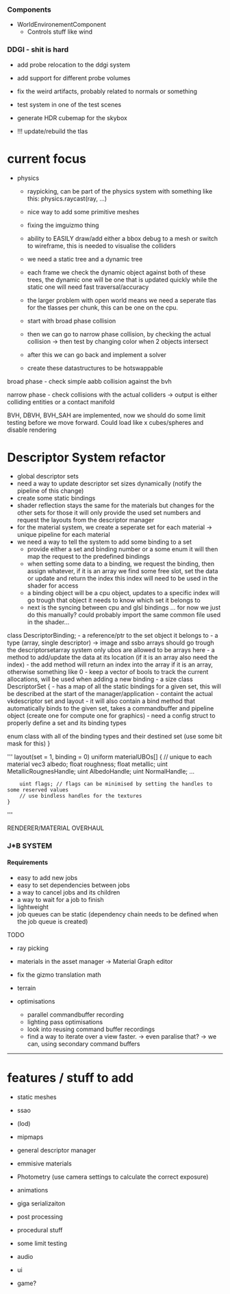 
### Components

- WorldEnvironementComponent
    - Controls stuff like wind




### DDGI - shit is hard
- add probe relocation to the ddgi system
- add support for different probe volumes
- fix the weird artifacts, probably related to normals or something
- test system in one of the test scenes
- generate HDR cubemap for the skybox

- !!! update/rebuild the tlas



# current focus

- physics
    - raypicking, can be part of the physics system with something like this: physics.raycast(ray, ...)
    - nice way to add some primitive meshes
    - fixing the imguizmo thing
    - ability to EASILY draw/add either a bbox debug to a mesh or switch to wireframe, this is needed to visualise the colliders

    - we need a static tree and a dynamic tree
    - each frame we check the dynamic object against both of these trees, the dynamic one will be one that is updated quickly while the static one will need fast traversal/accuracy
    - the larger problem with open world means we need a seperate tlas for the tlasses per chunk, this can be one on the cpu.


    - start with broad phase collision
    - then we can go to narrow phase collision, by checking the actual collision -> then test by changing color when 2 objects intersect
    - after this we can go back and implement a solver

    - create these datastructures to be hotswappable


broad phase
    - check simple aabb collision against the bvh

narrow phase
    - check collisions with the actual colliders -> output is either colliding entities or a contact manifold


BVH, DBVH, BVH_SAH are implemented, now we should do some limit testing before we move forward. Could load like x cubes/spheres and disable rendering

# Descriptor System refactor

- global descriptor sets
- need a way to update descriptor set sizes dynamically (notify the pipeline of this change)
- create some static bindings
- shader reflection stays the same for the materials but changes for the other sets
  for those it will only provide the used set numbers and request the layouts from the descriptor manager
- for the material system, we create a seperate set for each material -> unique pipeline for each material
- we need a way to tell the system to add some binding to a set
    - provide either a set and binding number or a some enum it will then map the request to the predefined bindings
    - when setting some data to a binding, we request the binding, then assign whatever, if it is an array we find some free slot, set the data or 
      update and return the index this index will need to be used in the shader for access
    - a binding object will be a cpu object, updates to a specific index will go trough that object
      it needs to know which set it belongs to 
    - next is the syncing between cpu and glsl bindings ... for now we just do this manually? could probably import the same common file used in the shader...


class DescriptorBinding;
    - a reference/ptr to the set object it belongs to
    - a type (array, single descriptor) -> image and ssbo arrays should go trough the descriptorsetarray system only ubos are allowed to be arrays here
    - a method to add/update the data at its location (if it is an array also need the index)
    - the add method will return an index into the array if it is an array, otherwise something like 0
    - keep a vector of bools to track the current allocations, will be used when adding a new binding
    - a size
class DescriptorSet {
    - has a map of all the static bindings for a given set, this will be described at the start of the manager/application
    - containt the actual vkdescriptor set and layout
    - it will also contain a bind method that automatically binds to the given set, takes a commandbuffer and pipeline object (create one for compute 
      one for graphics)
    - need a config struct to properly define a set and its binding types

enum class with all of the binding types and their destined set (use some bit mask for this)
}



'''
    layout(set = 1, binding = 0) uniform materialUBOs[] {
        // unique to each material
        vec3 albedo;
        float roughness;
        float metallic;
        uint MetallicRougnesHandle;
        uint AlbedoHandle;
        uint NormalHandle;
        ...

        uint flags; // flags can be minimised by setting the handles to some reserved values
        // use bindless handles for the textures
    }

'''


RENDERER/MATERIAL OVERHAUL 



### J*B SYSTEM
#### Requirements

- easy to add new jobs
- easy to set dependencies between jobs
- a way to cancel jobs and its children
- a way to wait for a job to finish
- lightweight
- job queues can be static (dependency chain needs to be defined when the job queue is created)


TODO
- ray picking
- materials in the asset manager -> Material Graph editor
- fix the gizmo translation math


- terrain
- optimisations
    - parallel commandbuffer recording
    - lighting pass optimisations
    - look into reusing command buffer recordings
    - find a way to iterate over a view faster. -> even paralise that? -> we can, using secondary command buffers

--------------------------------

# features / stuff to add

- static meshes
- ssao
- (lod)
- mipmaps
- general descriptor manager

- emmisive materials
- Photometry (use camera settings to calculate the correct exposure)

- animations
- giga serializaiton

- post processing
- procedural stuff
- some limit testing
- audio
- ui
- game?


